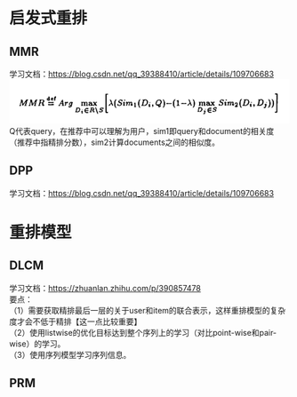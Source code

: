 
# 启发式重排
## MMR
学习文档：https://blog.csdn.net/qq_39388410/article/details/109706683  
![MMR](https://github.com/nonoyeyouran/MachineLearning/blob/main/applications/recommendation/pictures/MMR.png "MMR")  
Q代表query，在推荐中可以理解为用户，sim1即query和document的相关度（推荐中指精排分数），sim2计算documents之间的相似度。
## DPP
学习文档：https://blog.csdn.net/qq_39388410/article/details/109706683

# 重排模型
## DLCM
学习文档：https://zhuanlan.zhihu.com/p/390857478  
要点：  
（1）需要获取精排最后一层的关于user和item的联合表示，这样重排模型的复杂度才会不低于精排【这一点比较重要】  
（2）使用listwise的优化目标达到整个序列上的学习（对比point-wise和pair-wise）的学习。  
（3）使用序列模型学习序列信息。  
## PRM
